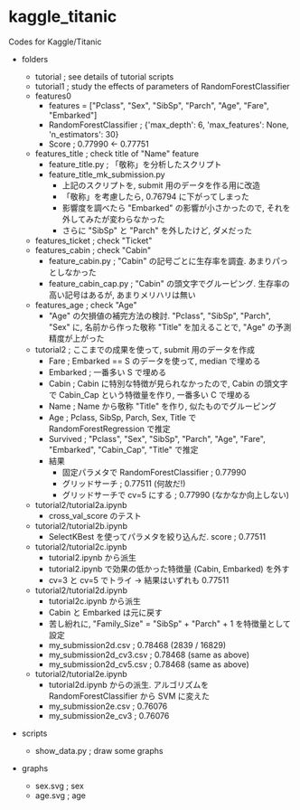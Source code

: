 # kaggle_titanic
Codes for Kaggle/Titanic

- folders
  - tutorial ; see details of tutorial scripts
  - tutorial1 ; study the effects of parameters of RandomForestClassifier
  - features0
    - features = ["Pclass", "Sex", "SibSp", "Parch", "Age", "Fare", "Embarked"]
    - RandomForestClassifier ; {'max_depth': 6, 'max_features': None, 'n_estimators': 30}
    - Score ; 0.77990 <- 0.77751
  - features_title ; check title of "Name" feature
    - feature_title.py ; 「敬称」を分析したスクリプト
    - feature_title_mk_submission.py
      - 上記のスクリプトを, submit 用のデータを作る用に改造
      - 「敬称」を考慮したら, 0.76794 に下がってしまった
      - 影響度を調べたら "Embarked" の影響が小さかったので, それを外してみたが変わらなかった
      - さらに "SibSp" と "Parch" を外したけど, ダメだった
  - features_ticket ; check "Ticket"
  - features_cabin ; check "Cabin"
    - feature_cabin.py ; "Cabin" の記号ごとに生存率を調査. あまりパっとしなかった
    - feature_cabin_cap.py ; "Cabin" の頭文字でグルーピング. 生存率の高い記号はあるが, あまりメリハリは無い
  - features_age ; check "Age"
    - "Age" の欠損値の補完方法の検討. "Pclass", "SibSp", "Parch", "Sex" に, 名前から作った敬称 "Title" を加えることで, "Age" の予測精度が上がった
  - tutorial2 ; ここまでの成果を使って, submit 用のデータを作成
    - Fare ; Embarked == S のデータを使って, median で埋める
    - Embarked ; 一番多い S で埋める
    - Cabin ; Cabin に特別な特徴が見られなかったので, Cabin の頭文字で Cabin_Cap という特徴量を作り, 一番多い C で埋める
    - Name ; Name から敬称 "Title" を作り, 似たものでグルーピング
    - Age ; Pclass, SibSp, Parch, Sex, Title で RandomForestRegression で推定
    - Survived ; "Pclass", "Sex", "SibSp", "Parch", "Age", "Fare", "Embarked", "Cabin_Cap", "Title" で推定
    - 結果
      - 固定パラメタで RandomForestClassifier ; 0.77990
      - グリッドサーチ ; 0.77511 (何故だ!)
      - グリッドサーチで cv=5 にする ; 0.77990 (なかなか向上しない)
  - tutorial2/tutorial2a.ipynb
    - cross_val_score のテスト
  - tutorial2/tutorial2b.ipynb
    - SelectKBest を使ってパラメタを絞り込んだ. score ; 0.77511
  - tutorial2/tutorial2c.ipynb
    - tutorial2.ipynb から派生
    - tutorial2.ipynb で効果の低かった特徴量 (Cabin, Embarked) を外す
    - cv=3 と cv=5 でトライ → 結果はいずれも 0.77511
  - tutorial2/tutorial2d.ipynb
    - tutorial2c.ipynb から派生
    - Cabin と Embarked は元に戻す
    - 苦し紛れに, "Family_Size" = "SibSp" + "Parch" + 1 を特徴量として設定
    - my_submission2d.csv ; 0.78468 (2839 / 16829)
    - my_submission2d_cv3.csv ; 0.78468 (same as above)
    - my_submission2d_cv5.csv ; 0.78468 (same as above)
  - tutorial2/tutorial2e.ipynb
    - tutorial2d.ipynb からの派生. アルゴリズムを RandomForestClassifier から SVM に変えた
    - my_submission2e.csv ; 0.76076
    - my_submission2e_cv3 ; 0.76076
- scripts
  - show_data.py ; draw some graphs

- graphs
  - sex.svg ; sex
  - age.svg ; age
